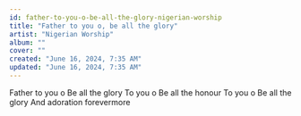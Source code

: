 ```yaml
---
id: father-to-you-o-be-all-the-glory-nigerian-worship
title: "Father to you o, be all the glory"
artist: "Nigerian Worship"
album: ""
cover: ""
created: "June 16, 2024, 7:35 AM"
updated: "June 16, 2024, 7:35 AM"
---
```


Father to you o
Be all the glory
To you o
Be all the honour
To you o
Be all the glory
And adoration forevermore